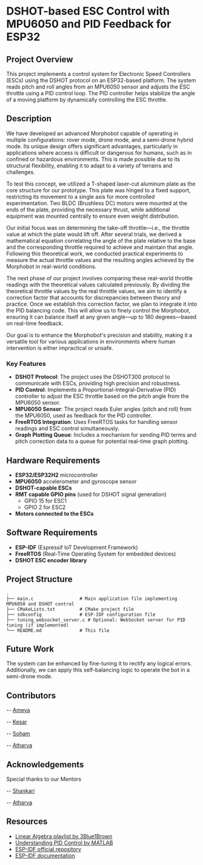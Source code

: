 # DSHOT-based ESC Control with MPU6050 and PID Feedback for ESP32

## Project Overview

This project implements a control system for Electronic Speed Controllers (ESCs) using the DSHOT protocol on an ESP32-based platform. The system reads pitch and roll angles from an MPU6050 sensor and adjusts the ESC throttle using a PID control loop. The PID controller helps stabilize the angle of a moving platform by dynamically controlling the ESC throttle.

## Description

We have developed an advanced Morphobot capable of operating in multiple configurations: rover mode, drone mode, and a semi-drone hybrid mode. Its unique design offers significant advantages, particularly in applications where access is difficult or dangerous for humans, such as in confined or hazardous environments. This is made possible due to its structural flexibility, enabling it to adapt to a variety of terrains and challenges.

To test this concept, we utilized a T-shaped laser-cut aluminum plate as the core structure for our prototype. This plate was hinged to a fixed support, restricting its movement to a single axis for more controlled experimentation. Two BLDC (Brushless DC) motors were mounted at the ends of the plate, providing the necessary thrust, while additional equipment was mounted centrally to ensure even weight distribution.

Our initial focus was on determining the take-off throttle—i.e., the throttle value at which the plate would lift off. After several trials, we derived a mathematical equation correlating the angle of the plate relative to the base and the corresponding throttle required to achieve and maintain that angle. Following this theoretical work, we conducted practical experiments to measure the actual throttle values and the resulting angles achieved by the Morphobot in real-world conditions.

The next phase of our project involves comparing these real-world throttle readings with the theoretical values calculated previously. By dividing the theoretical throttle values by the real throttle values, we aim to identify a correction factor that accounts for discrepancies between theory and practice. Once we establish this correction factor, we plan to integrate it into the PID balancing code. This will allow us to finely control the Morphobot, ensuring it can balance itself at any given angle—up to 180 degrees—based on real-time feedback. 

Our goal is to enhance the Morphobot's precision and stability, making it a versatile tool for various applications in environments where human intervention is either impractical or unsafe.

### Key Features
- **DSHOT Protocol**: The project uses the DSHOT300 protocol to communicate with ESCs, providing high precision and robustness.
- **PID Control**: Implements a Proportional-Integral-Derivative (PID) controller to adjust the ESC throttle based on the pitch angle from the MPU6050 sensor.
- **MPU6050 Sensor**: The project reads Euler angles (pitch and roll) from the MPU6050, used as feedback for the PID controller.
- **FreeRTOS Integration**: Uses FreeRTOS tasks for handling sensor readings and ESC control simultaneously.
- **Graph Plotting Queue**: Includes a mechanism for sending PID terms and pitch correction data to a queue for potential real-time graph plotting.

## Hardware Requirements

- **ESP32/ESP32H2** microcontroller
- **MPU6050** accelerometer and gyroscope sensor
- **DSHOT-capable ESCs**
- **RMT capable GPIO pins** (used for DSHOT signal generation)
  - GPIO 15 for ESC1
  - GPIO 2 for ESC2
- **Motors connected to the ESCs**

## Software Requirements

- **ESP-IDF** (Espressif IoT Development Framework)
- **FreeRTOS** (Real-Time Operating System for embedded devices)
- **DSHOT ESC encoder library**

## Project Structure

```plaintext
.
├── main.c                 # Main application file implementing MPU6050 and DSHOT control
├── CMakeLists.txt         # CMake project file
├── sdkconfig              # ESP-IDF configuration file
├── tuning_websocket_server.c # Optional: WebSocket server for PID tuning (if implemented)
└── README.md              # This file

```


## **Future Work**

The system can be enhanced by fine-tuning it to rectify any logical errors.
Additionally, we can apply this self-balancing logic to operate the bot in a semi-drone mode.


## Contributors
-- [Ameya](https://github.com/AmeyaTikhe)

-- [Kesar](https://github.com/MasterQueen16)

-- [Soham](https://github.com/sohamukute)

-- [Atharva](https://github.com/AtharvaKhare1/)

## Acknowledgements
 Special thanks to our Mentors
 
-- [Shankari](https://github.com/Shankari02)

-- [Atharva](https://github.com/RapidRoger18)

## Resources
* [Linear Algebra playlist by 3Blue1Brown](https://www.youtube.com/playlist?list=PL0-GT3co4r2y2YErbmuJw2L5tW4Ew2O5B)
* [Understanding PID Control by MATLAB](https://www.youtube.com/playlist?list=PLn8PRpmsu08pQBgjxYFXSsODEF3Jqmm-y)
* [ESP-IDF official repository](https://github.com/espressif/esp-idf)
* [ESP-IDF documentation](https://docs.espressif.com/projects/esp-idf/en/latest/esp32/)

